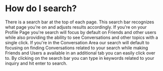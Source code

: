 # How do I search? #
There is a search bar at the top of each page. This search bar recognizes what 
page you're on and adjusts results accordingly. If you're on your Profile Page 
you're search will focus by default on Friends and other users while also 
providing the ability to see Conversations and other topics with a single click.
If you're in the Conversation Area our search will default to focusing on 
finding Conversations related to your search while making Friends and Users a 
available in an additional tab you can easily click over to. By clicking 
on the search bar you can type in keywords related to your inquiry and hit 
enter to search. 

